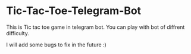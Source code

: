 # Tic-Tac-Toe-Telegram-Bot

This is Tic tac toe game in telegram bot. You can play with bot of diffrent difficulty.

I will add some bugs to fix in the future :)
